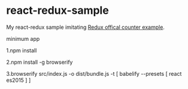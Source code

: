 # react-redux-sample
My react-redux sample imitating [Redux offical counter example](https://github.com/reactjs/redux/tree/master/examples/counter).

minimum app

1.npm install

2.npm install -g browserify 

3.browserify src/index.js -o dist/bundle.js -t [ babelify --presets [ react es2015 ] ]

